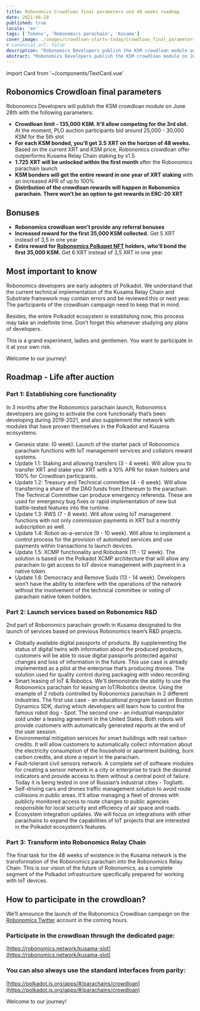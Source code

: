 ```yaml
---
title: Robonomics Crowdloan final parameters and 48 weeks roadmap
date: 2021-06-28
published: true
locale: 'en'
tags: ['Tokens', 'Robonomics parachain', 'Kusama']
cover_image: ./images/crowdloan-starts-today/Crowdloan_final_parameters_Roadmap_blog.jpg
# canonical_url: false
description: "Robonomics Developers publish the KSM crowdloan module on June 28th. Meet final parameters, increased rewards, Robonomics development plans after auction."
abstract: "Robonomics Developers publish the KSM crowdloan module on June 28th. Meet final parameters, increased rewards, Robonomics development plans after auction."
---
```

import Card from '~/components/TextCard.vue'

## Robonomics Crowdloan final parameters

Robonomics Developers will publish the KSM crowdloan module on June 28th with the following parameters:

* **Crowdloan limit - 135,000 KSM. It’ll allow competing for the 3rd slot.** At the moment, PLO auction participants bid around 25,000 - 30,000 KSM for the 5th slot
* **For each KSM bonded, you’ll get 3.5 XRT on the horizon of 48 weeks.** Based on the current XRT and KSM price, Robonomics crowdloan offer outperforms Kusama Relay Chain staking by x1.5
* **1.725 XRT will be unlocked within the first month** after the Robonomics parachain launch
* **KSM bonders will get the entire reward in one year of XRT staking** with an increased APR of up to 100%
* **Distribution of the crowdloan rewards will happen in Robonomics parachain. There won’t be an option to get rewards in ERC-20 XRT**

## Bonuses

* **Robonomics crowdloan won’t provide any referral bonuses**
* **Increased reward for the first 35,000 KSM collected.** Get 5 XRT instead of 3,5 in one year
* **Extra reward for [Robonomics Polkapet NFT](https://opensea.io/assets/0x8cb813bf27dc744fc5fb6ba7515504de45d39e08/24) holders, who’ll bond the first 35,000 KSM.** Get 6 XRT instead of 3,5 XRT in one year.

## Most important to know

Robonomics developers are early adopters of Polkadot. We understand that the current technical implementation of the Kusama Relay Chain and Substrate framework may contain errors and be reviewed this or next year. The participants of the crowdloan campaign need to keep that in mind.

Besides, the entire Polkadot ecosystem is establishing now, this process may take an indefinite time. Don’t forget this whenever studying any plans of developers.

This is a grand experiment, ladies and gentlemen.
You want to participate in it at your own risk.

Welcome to our journey!

## Roadmap - Life after auction

<Card :back="'transparent'">

### Part 1: Establishing core functionality

In 3 months after the Robonomics parachain launch, Robonomics developers are going to activate the core functionally that’s been developing during 2019-2021, and also supplement the network with modules that have proven themselves in the Polkadot and Kusama ecosystems.

* Genesis state: (0 week). Launch of the starter pack of Robonomics parachain functions with IoT management services and collators reward systems.
* Update 1.1: Staking and allowing transfers (3 - 4 week). Will allow you to transfer XRT and stake your XRT with a 10% APR for token holders and 100% for Crowdloan participants.
* Update 1.2: Treasury and Technical committee (4 - 6 week). Will allow transferring a share of the DAO funds from Ethereum to the parachain. The Technical Committee can produce emergency referenda. These are used for emergency bug fixes or rapid implementation of new but battle-tested features into the runtime.
* Update 1.3: RWS (7 - 8 week). Will allow using IoT management functions with not only commission payments in XRT but a monthly subscription as well.
* Update 1.4: Robot-as-a-service (9 - 10 week). Will allow to implement a control process for the provision of automated services and use payments within transactions to launch devices.
* Update 1.5: XCMP functionality and Robobank (11 - 12 week). The solution is based on the Polkadot XCMP architecture that will allow any parachain to get access to IoT device management with payment in a native token.
* Update 1.6: Democracy and Remove Sudo (13 - 14 week). Developers won’t have the ability to interfere with the operations of the network without the involvement of the technical committee or voting of parachain native token holders.

</Card>

<Card :back="'transparent'">

### Part 2: Launch services based on Robonomics R&D

2nd part of Robonomics parachain growth in Kusama designated to the launch of services based on previous Robonomics team’s R&D projects.

* Globally available digital passports of products. By supplementing the status of digital twins with information about the produced products, customers will be able to issue digital passports protected against changes and loss of information in the future. This use case is already implemented as a pilot at the enterprise that’s producing drones. The solution used for quality control during packaging with video recording.
* Smart leasing of IoT & Robotics. We’ll demonstrate the ability to use the Robonomics parachain for leasing an IoT/Robotics device. Using the example of 2 robots controlled by Robonomics parachain in 2 different industries.  The first use case - an educational program based on Boston Dynamics SDK, during which developers will learn how to control the famous robot dog - Spot. The second one - an industrial manipulator sold under a leasing agreement in the United States. Both robots will provide customers with automatically generated reports at the end of the user session.
* Environmental mitigation services for smart buildings with real carbon credits. It will allow customers to automatically collect information about the electricity consumption of the household or apartment building, burn carbon credits, and store a report in the parachain.
* Fault-tolerant civil sensors network. A complete set of software modules for creating a sensor network in a city or enterprise to track the desired indicators and provide access to them without a central point of failure. Today it is being tested in one of Russian’s industrial cities - Togliatti.
* Self-driving cars and drones traffic management solution to avoid route collisions in public areas. It’ll allow managing a fleet of drones with publicly monitored access to route changes to public agencies responsible for local security and efficiency of air space and roads.
* Ecosystem integration updates. We will focus on integrations with other parachains to expand the capabilities of IoT projects that are interested in the Polkadot ecosystem’s features.

</Card>

<Card :back="'transparent'">

### Part 3: Transform into Robonomics Relay Chain

The final task for the 48 weeks of existence in the Kusama network is the transformation of the Robonomics parachain into the Robonomics Relay Chain. This is our vision of the future of Robonomics, as a complete segment of the Polkadot infrastructure specifically prepared for working with IoT devices.

</Card>

## How to participate in the crowdloan?

We’ll announce the launch of the Robonomics Crowdloan campaign on the [Robonomics Twitter](https://twitter.com/AIRA_Robonomics) account in the coming hours.

<Card :back="'transparent'">

### Participate in the crowdloan through the dedicated page:

[https://robonomics.network/kusama-slot](https://robonomics.network/kusama-slot)

</Card>

<Card :back="'transparent'">

### You can also always use the standard interfaces from parity:

[https://polkadot.js.org/apps/#/parachains/crowdloan](https://polkadot.js.org/apps/#/parachains/crowdloan)

</Card>

Welcome to our journey!